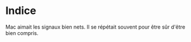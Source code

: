 # Indice

Mac aimait les signaux bien nets. Il se répétait souvent pour être sûr d'être bien compris.